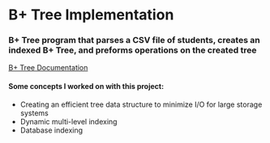 <h1>B+ Tree Implementation</h1>
<h3>B+ Tree program that parses a CSV file of students, creates an indexed B+ Tree, and preforms operations on the created tree</h3>
<a href="https://www.geeksforgeeks.org/introduction-of-b-tree/#">B+ Tree Documentation</a>

<div>
  <h4>Some concepts I worked on with this project:</h4>
  <ul>
    <li>Creating an efficient tree data structure to minimize I/O for large storage systems</li>
    <li>Dynamic multi-level indexing</li>
    <li>Database indexing</li>
  </ul>
</div>
